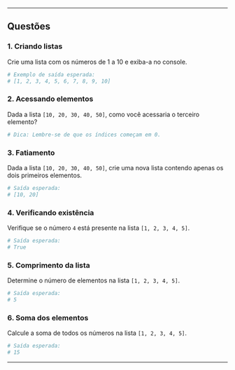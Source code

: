 
---

## Questões

### 1. Criando listas
Crie uma lista com os números de 1 a 10 e exiba-a no console.

```python
# Exemplo de saída esperada:
# [1, 2, 3, 4, 5, 6, 7, 8, 9, 10]
```

### 2. Acessando elementos
Dada a lista `[10, 20, 30, 40, 50]`, como você acessaria o terceiro elemento?

```python
# Dica: Lembre-se de que os índices começam em 0.
```

### 3. Fatiamento
Dada a lista `[10, 20, 30, 40, 50]`, crie uma nova lista contendo apenas os dois primeiros elementos.

```python
# Saída esperada:
# [10, 20]
```

### 4. Verificando existência
Verifique se o número `4` está presente na lista `[1, 2, 3, 4, 5]`.

```python
# Saída esperada:
# True
```

### 5. Comprimento da lista
Determine o número de elementos na lista `[1, 2, 3, 4, 5]`.

```python
# Saída esperada:
# 5
```

### 6. Soma dos elementos
Calcule a soma de todos os números na lista `[1, 2, 3, 4, 5]`.

```python
# Saída esperada:
# 15
```

---
